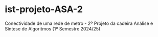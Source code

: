 # ist-projeto-ASA-2
Conectividade de uma rede de metro - 2º Projeto da cadeira Análise e Síntese de Algoritmos (1º Semestre 2024/25)
